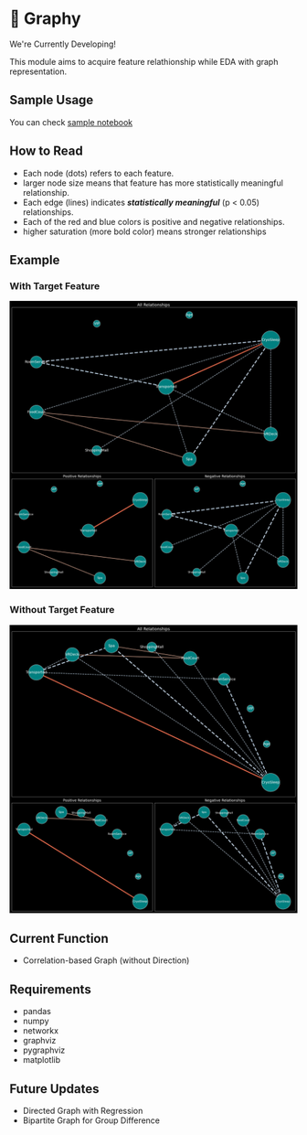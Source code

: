 # 👷 Graphy

We're Currently Developing!

This module aims to acquire feature relathionship while EDA with graph representation. 

## Sample Usage

You can check [sample notebook](sample/sample.ipynb)

## How to Read
- Each node (dots) refers to each feature. 
- larger node size means that feature has more statistically meaningful relationship.
- Each edge (lines) indicates ***statistically meaningful*** (p < 0.05) relationships. 
- Each of the red and blue colors is positive and negative relationships.
- higher saturation (more bold color) means stronger relationships


## Example 

### With Target Feature
![sampleImgs1](sample_img/target.png)

### Without Target Feature
![sampleImgs2](sample_img/no_target.png)

## Current Function
- Correlation-based Graph (without Direction)

## Requirements

- pandas
- numpy
- networkx
- graphviz
- pygraphviz
- matplotlib

## Future Updates

- Directed Graph with Regression
- Bipartite Graph for Group Difference
